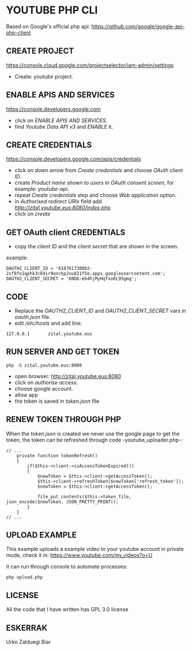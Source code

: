 # YOUTUBE PHP CLI #

Based on Google's official php api: https://github.com/google/google-api-php-client

## CREATE PROJECT ##

https://console.cloud.google.com/projectselector/iam-admin/settings

- Create: *youtube* project.

## ENABLE APIS AND SERVICES ##

https://console.developers.google.com

- click on *ENABLE APIS AND SERVICES*.
- find *Youtube Data API v3* and *ENABLE* it.

## CREATE CREDENTIALS ##

https://console.developers.google.com/apis/credentials

- click on *down arrow* from *Create credentials* and choose *OAuth client ID*.
- create *Product name shown to users* in *OAuth consent screen*, for example: *youtube-api*.
- repeat *Create credentials* step and choose *Web application* option.
- in *Authorised redirect URIs* field add *http://zital.youtube.eus:8080/index.php*
- click on *create*

## GET OAuth client CREDENTIALS ##
- copy the *client ID* and the *client secret* that are shown in the screen.

example:  
```
OAUTH2_CLIENT_ID = '618761730062-2sf8fo1qphk3c69ir8enrbp2ou821f5e.apps.googleusercontent.com';
OAUTH2_CLIENT_SECRET = '6ND6-eb4hjMyHqTxoKL95gmg';
```

## CODE ##

- Replace the *OAUTH2_CLIENT_ID* and *OAUTH2_CLIENT_SECRET* vars in *oauth.json* file.
- edit */etc/hosts* and add line:
```
127.0.0.1       zital.youtube.eus
```

## RUN SERVER AND GET TOKEN ##
```
php -S zital.youtube.eus:8080
```
- open browser: http://zital.youtube.eus:8080
- click on *authorise access*.
- choose google account.
- allow app
- the token is saved in *token.json* file

## RENEW TOKEN THROUGH PHP ##

When the *token.json* is created we never use the google page to get the token, the token can be refreshed through code -youtube_uploader.php-:

```
// ...
    private function tokenRefresh()
    {
        if($this->client->isAccessTokenExpired())
        {
            $newToken = $this->client->getAccessToken();
            $this->client->refreshToken($newToken['refresh_token']);
            $newToken = $this->client->getAccessToken();

            file_put_contents($this->token_file, json_encode($newToken, JSON_PRETTY_PRINT));
        }
    }
// ...
```

## UPLOAD EXAMPLE ##

This example uploads a example video to your youtube account in private mode, check it in: https://www.youtube.com/my_videos?o=U

It can run through console to automate processes:

```
php upload.php
```

## LICENSE ##

All the code that I have written has GPL 3.0 license

## ESKERRAK ##

Urko Zalduegi Biar
